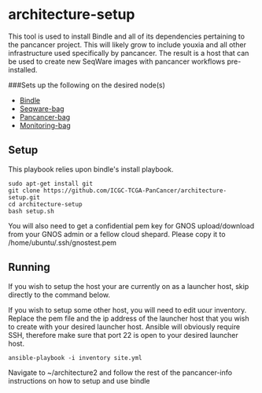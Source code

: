 architecture-setup
================

This tool is used to install Bindle and all of its dependencies pertaining to the pancancer project. 
This will likely grow to include youxia and all other infrastructure used specifically by pancancer. 
The result is a host that can be used to create new SeqWare images with pancancer workflows pre-installed.

###Sets up the following on the desired node(s)

* [Bindle](https://github.com/CloudBindle/Bindle)
* [Seqware-bag](https://github.com/SeqWare/seqware-bag.git)
* [Pancancer-bag](https://github.com/ICGC-TCGA-PanCancer/pancancer-bag.git)
* [Monitoring-bag](https://github.com/ICGC-TCGA-PanCancer/monitoring-bag.git)

## Setup

This playbook relies upon bindle's install playbook. 

    sudo apt-get install git
    git clone https://github.com/ICGC-TCGA-PanCancer/architecture-setup.git
    cd architecture-setup 
    bash setup.sh
    
You will also need to get a confidential pem key for GNOS upload/download from your GNOS admin or a fellow cloud shepard. Please copy it to /home/ubuntu/.ssh/gnostest.pem 

## Running 

If you wish to setup the host your are currently on as a launcher host, skip directly to the command below. 

If you wish to setup some other host, you will need to edit uour inventory. Replace the pem file and the ip address of the launcher host that you wish to create with your desired launcher host. Ansible will obviously require SSH, therefore make sure that port 22 is open to your desired launcher host. 
        
    ansible-playbook -i inventory site.yml

Navigate to ~/architecture2 and follow the rest of the pancancer-info instructions on how to setup and use bindle

